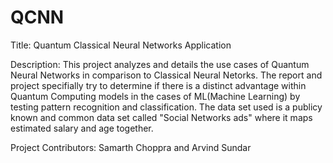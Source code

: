 # QCNN
Title: Quantum Classical Neural Networks Application

Description: This project analyzes and details the use cases of Quantum Neural Networks in comparison to Classical Neural Netorks. The report and project specifially try to determine if there is a distinct advantage within Quantum Computing models in the cases of ML(Machine Learning)  by testing pattern recognition and classification. The data set used is a publicy known and common data set called "Social Networks ads" where it maps estimated salary and age together. 

 Project Contributors: Samarth Choppra and Arvind Sundar
